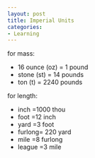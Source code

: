 ```yaml
---
layout: post
title: Imperial Units
categories:
- Learning
---
```



for mass:

- 16 ounce (oz) = 1 pound
- stone (st) = 14 pounds
- ton (t) = 2240 pounds

for length:

- inch =1000 thou
- foot =12 inch
- yard =3 foot
- furlong= 220 yard
- mile =8 furlong
- league =3 mile
